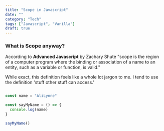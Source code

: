 ```yaml
---
title: "Scope in Javascript"
date: ""
category: "Tech"
tags: ["Javascript", "Vanilla"]
draft: true
---
```


### What is Scope anyway?

According to **Advanced Javascript** by Zachary Shute "scope is the region of a computer program where the binding or association of a name to an entity, such as a variable or function, is valid."

While exact, this definition feels like a whole lot jargon to me. I tend to use the definition 'stuff other stuff can access.'

```javascript

const name = "AliLynne"

const sayMyName = () => {
  console.log(name)
}

sayMyName()

```

<!-- Fathom - simple website analytics - https://github.com/usefathom/fathom -->
<script>
(function(f, a, t, h, o, m){
	a[h]=a[h]||function(){
		(a[h].q=a[h].q||[]).push(arguments)
	};
	o=f.createElement('script'),
	m=f.getElementsByTagName('script')[0];
	o.async=1; o.src=t; o.id='fathom-script';
	m.parentNode.insertBefore(o,m)
})(document, window, '//fathom.tdvm.net/tracker.js', 'fathom');
fathom('set', 'siteId', 'KOKQF');
fathom('trackPageview');
</script>
<!-- / Fathom -->